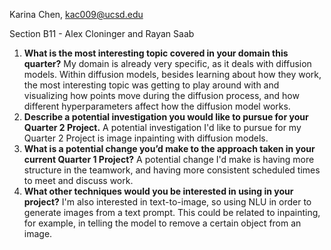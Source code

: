 Karina Chen, kac009@ucsd.edu

Section B11 - Alex Cloninger and Rayan Saab

1. **What is the most interesting topic covered in your domain this quarter?**
   My domain is already very specific, as it deals with diffusion models. Within diffusion models, besides learning about how they work, the most interesting topic was getting to play around with and visualizing how points move during the diffusion process, and how different hyperparameters affect how the diffusion model works. 
2. **Describe a potential investigation you would like to pursue for your Quarter 2 Project.**
   A potential investigation I'd like to pursue for my Quarter 2 Project is image inpainting with diffusion models. 
3. **What is a potential change you’d make to the approach taken in your current Quarter 1 Project?**
   A potential change I'd make is having more structure in the teamwork, and having more consistent scheduled times to meet and discuss work.
4. **What other techniques would you be interested in using in your project?**
   I'm also interested in text-to-image, so using NLU in order to generate images from a text prompt. This could be related to inpainting, for example, in telling the model to remove a certain object from an image.
